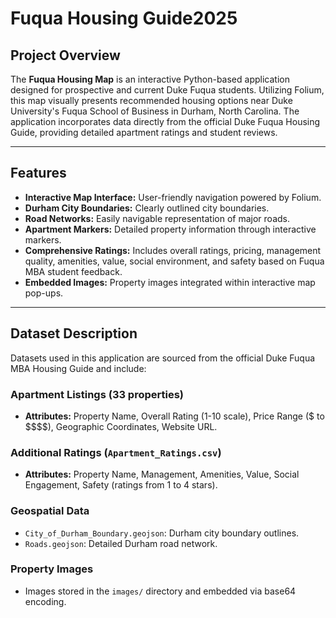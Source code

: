 # Fuqua Housing Guide2025

## Project Overview

The **Fuqua Housing Map** is an interactive Python-based application designed for prospective and current Duke Fuqua students. Utilizing Folium, this map visually presents recommended housing options near Duke University's Fuqua School of Business in Durham, North Carolina. The application incorporates data directly from the official Duke Fuqua Housing Guide, providing detailed apartment ratings and student reviews.

---

## Features

- **Interactive Map Interface:** User-friendly navigation powered by Folium.
- **Durham City Boundaries:** Clearly outlined city boundaries.
- **Road Networks:** Easily navigable representation of major roads.
- **Apartment Markers:** Detailed property information through interactive markers.
- **Comprehensive Ratings:** Includes overall ratings, pricing, management quality, amenities, value, social environment, and safety based on Fuqua MBA student feedback.
- **Embedded Images:** Property images integrated within interactive map pop-ups.

---

## Dataset Description

Datasets used in this application are sourced from the official Duke Fuqua MBA Housing Guide and include:

### Apartment Listings (33 properties)

- **Attributes:** Property Name, Overall Rating (1-10 scale), Price Range (\$ to \$\$\$\$), Geographic Coordinates, Website URL.

### Additional Ratings (`Apartment_Ratings.csv`)

- **Attributes:** Property Name, Management, Amenities, Value, Social Engagement, Safety (ratings from 1 to 4 stars).

### Geospatial Data

- `City_of_Durham_Boundary.geojson`: Durham city boundary outlines.
- `Roads.geojson`: Detailed Durham road network.

### Property Images

- Images stored in the `images/` directory and embedded via base64 encoding.


